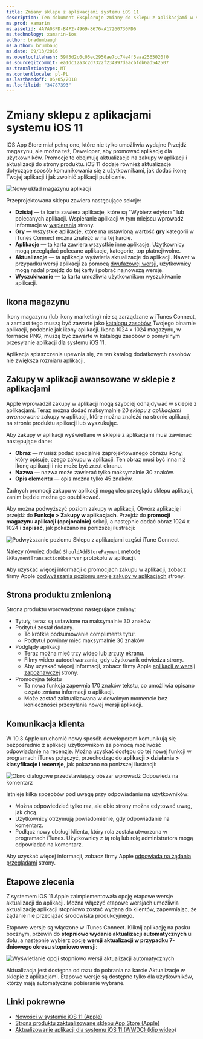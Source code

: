 ```yaml
---
title: Zmiany sklepu z aplikacjami systemu iOS 11
description: Ten dokument Eksploruje zmiany do sklepu z aplikacjami w systemie iOS 11. Omówiono go ikona magazynu aplikacji, awansowana zakupy w aplikacji, produktu przeprojektowana strona, komunikacji z klientami i wersjach etapowe.
ms.prod: xamarin
ms.assetid: 4A7A03FD-B4F2-4969-8676-A17260730FD6
ms.technology: xamarin-ios
author: bradumbaugh
ms.author: brumbaug
ms.date: 09/13/2016
ms.openlocfilehash: 59f5d2c0c05ec2950ae7cc74e4f5aaa2565020f0
ms.sourcegitcommit: ea1dc12a3c2d7322f234997daacbfdb6ad542507
ms.translationtype: MT
ms.contentlocale: pl-PL
ms.lasthandoff: 06/05/2018
ms.locfileid: "34787393"
---
```

# <a name="app-store-changes-in-ios-11"></a>Zmiany sklepu z aplikacjami systemu iOS 11

IOS App Store miał pełną one, które nie tylko umożliwia wydajne Przejdź magazynu, ale można też, Deweloper, aby promować aplikację dla użytkowników. Promocje te obejmują aktualizacje na zakupy w aplikacji i aktualizacji do strony produktu. iOS 11 dodaje również aktualizacje dotyczące sposób komunikowania się z użytkownikami, jak dodać ikonę Twojej aplikacji i jak zwolnić aplikacji publicznie.

![Nowy układ magazynu aplikacji](app-store-changes-images/image3.jpg)

Przeprojektowana sklepu zawiera następujące sekcje:

- **Dzisiaj** — ta karta zawiera aplikacje, które są "Wybierz edytora" lub polecanych aplikacji. Wspieranie aplikacji w tym miejscu wprowadź informacje w [wspierania](https://developer.apple.com//contact/app-store/promote/) strony.
- **Gry** — wszystkie aplikacje, które ma ustawioną wartość **gry** kategorii w iTunes Connect można znaleźć w na tej karcie.
- **Aplikacje** — ta karta zawiera wszystkie inne aplikacje. Użytkownicy mogą przeglądać polecane aplikacje, kategorie, top płatnej/wolne.
- **Aktualizacje** — ta aplikacja wyświetla aktualizacje do aplikacji. Nawet w przypadku wersji aplikacji za pomocą [dwufazowej wersji](#Phased_Release), użytkownicy mogą nadal przejdź do tej karty i pobrać najnowszą wersję.
- **Wyszukiwanie** — ta karta umożliwia użytkownikom wyszukiwanie aplikacji.

## <a name="store-icon"></a>Ikona magazynu

Ikony magazynu (lub ikony marketing) nie są zarządzane w iTunes Connect, a zamiast tego muszą być zawarte jako [katalogu zasobów](~/ios/app-fundamentals/images-icons/app-icons.md) Twojego binarnie aplikacji, podobnie jak ikony aplikacji. Ikona 1024 x 1024 magazynu, w formacie PNG, muszą być zawarte w katalogu zasobów o pomyślnym przesyłanie aplikacji dla systemu iOS 11.

Aplikacja spłaszczenia upewnia się, że ten katalog dodatkowych zasobów nie zwiększa rozmiaru aplikacji.


## <a name="in-app-purchases-promoted-in-the-app-store"></a>Zakupy w aplikacji awansowane w sklepie z aplikacjami

Apple wprowadził zakupy w aplikacji mogą szybciej odnajdywać w sklepie z aplikacjami. Teraz można dodać maksymalnie 20 _sklepu z aplikacjami awansowane_ zakupy w aplikacji, które można znaleźć na stronie aplikacji, na stronie produktu aplikacji lub wyszukując.

Aby zakupy w aplikacji wyświetlane w sklepie z aplikacjami musi zawierać następujące dane:

- **Obraz** — musisz podać specjalnie zaprojektowanego obrazu ikony, który opisuje, czego zakupu w aplikacji. Ten obraz musi być inna niż ikonę aplikacji i nie może być zrzut ekranu.
- **Nazwa** — nazwa może zawierać tylko maksymalnie 30 znaków.
- **Opis elementu** — opis można tylko 45 znaków.

Żadnych promocji zakupu w aplikacji mogą ulec przeglądu sklepu aplikacji, zanim będzie można go opublikować.

Aby można podwyższyć poziom zakupy w aplikacji, Otwórz aplikację i przejdź do **Funkcje > Zakupy w aplikacjach**. Przejdź do **promocji magazynu aplikacji (opcjonalnie)** sekcji, a następnie dodać obraz 1024 x 1024 i **zapisać**, jak pokazano na poniższej ilustracji:

![Podwyższanie poziomu Sklepu z aplikacjami części iTune Connect](app-store-changes-images/image4.png)

Należy również dodać `ShouldAddStorePayment` metodę `SKPaymentTransactionObserver` protokołu w aplikacji.

Aby uzyskać więcej informacji o promocjach zakupu w aplikacji, zobacz firmy Apple [podwyższania poziomu swoje zakupy w aplikacjach](https://developer.apple.com/app-store/promoting-in-app-purchases/) strony.

## <a name="redesigned-product-page"></a>Strona produktu zmienioną

Strona produktu wprowadzono następujące zmiany:

- Tytuły, teraz są ustawione na maksymalnie 30 znaków
- Podtytuł został dodany.
    - To krótkie podsumowanie compliments tytuł.
    - Podtytuł powinny mieć maksymalnie 30 znaków
- Podglądy aplikacji
    - Teraz można mieć trzy wideo lub zrzuty ekranu.
    - Filmy wideo autoodtwarzania, gdy użytkownik odwiedza strony.
    - Aby uzyskać więcej informacji, zobacz firmy Apple [aplikacji w wersji zapoznawczej](https://developer.apple.com/app-store/app-previews/) strony.
- Promocyjna tekstu
    - Ta nowa funkcja zapewnia 170 znaków tekstu, co umożliwia opisano często zmiana informacji o aplikacji.
    - Może zostać zaktualizowana w dowolnym momencie bez konieczności przesyłania nowej wersji aplikacji.

## <a name="customer-communication"></a>Komunikacja klienta

W 10.3 Apple uruchomić nowy sposób deweloperom komunikują się bezpośrednio z aplikacji użytkownikom za pomocą możliwość odpowiadanie na recenzje. Można uzyskać dostępu do tej nowej funkcji w programach iTunes połączyć, przechodząc do **aplikacji > działania > klasyfikacje i recenzje**, jak pokazano na poniższej ilustracji:

![Okno dialogowe przedstawiający obszar wprowadź Odpowiedz na komentarz](app-store-changes-images/image5.png)

Istnieje kilka sposobów pod uwagę przy odpowiadaniu na użytkowników:

- Można odpowiedzieć tylko raz, ale obie strony można edytować uwag, jak chcą.
- Użytkownicy otrzymują powiadomienie, gdy odpowiadanie na komentarz.
- Podłącz nowy obsługi klienta, który rola została utworzona w programach iTunes. Użytkownicy z tą rolą lub rolę administratora mogą odpowiadać na komentarz.

Aby uzyskać więcej informacji, zobacz firmy Apple [odpowiada na żądania przeglądami](https://developer.apple.com/app-store/responding-to-reviews/) strony.

<a name="Phased_Release"/>

## <a name="phased-release"></a>Etapowe zlecenia

Z systemem iOS 11 Apple zaimplementowała opcję etapowe wersje aktualizacji do aplikacji. Można włączyć etapowe wersjach umożliwia aktualizację aplikacji stopniowo zostać wydana do klientów, zapewniając, że żądanie nie przeciążać środowiska produkcyjnego.

Etapowe wersje są włączone w iTunes Connect. Kliknij aplikację na pasku bocznym, przewiń do **stopniowo wydanie aktualizacji automatycznych** u dołu, a następnie wybierz opcję **wersji aktualizacji w przypadku 7-dniowego okresu stopniowo wersji**:

![Wyświetlanie opcji stopniowo wersji aktualizacji automatycznych](app-store-changes-images/image6.png)

Aktualizacja jest dostępna od razu do pobrania na karcie Aktualizacje w sklepie z aplikacjami. Etapowe wersje są dostępne tylko dla użytkowników, którzy mają automatyczne pobieranie wybrane.


## <a name="related-links"></a>Linki pokrewne

- [Nowości w systemie iOS 11 (Apple)](https://developer.apple.com/ios/)
- [Strona produktu zaktualizowane sklepu App Store (Apple)](https://developer.apple.com/app-store/product-page/)
- [Aktualizowanie aplikacji dla systemu iOS 11 (WWDC) (klip wideo)](https://developer.apple.com/videos/play/wwdc2017/204/)
